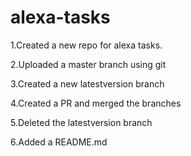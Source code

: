 # alexa-tasks
1.Created a new repo for alexa tasks.

2.Uploaded a master branch using git

3.Created a new latestversion branch

4.Created a PR and merged the branches

5.Deleted the latestversion branch

6.Added a README.md
